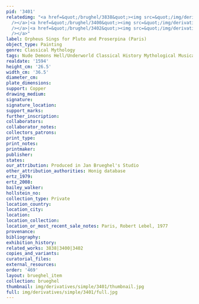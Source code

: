 ```yaml
---
pid: '3401'
relatedimg: "<a href=&quot;/brughel/3838&quot;><img src=&quot;/img/derivatives/simple/3838/thumbnail.jpg&quot;
  /></a>|<a href=&quot;/brughel/3400&quot;><img src=&quot;/img/derivatives/simple/3400/thumbnail.jpg&quot;
  /></a>|<a href=&quot;/brughel/3402&quot;><img src=&quot;/img/derivatives/simple/3402/thumbnail.jpg&quot;
  /></a>"
label: Orpheus Sings for Pluto and Proserpina (Paris)
object_type: Painting
genre: Classical Mythology
tags: Nude Demons Hell/Underworld Classical History Mythological Musical_instruments
realdate: '1594'
height_cm: '26.5'
width_cm: '36.5'
diameter_cm: 
plate_dimensions: 
support: Copper
drawing_medium: 
signature: 
signature_location: 
support_marks: 
further_inscription: 
collaborators: 
collaborator_notes: 
collectors_patrons: 
print_type: 
print_notes: 
printmaker: 
publisher: 
states: 
our_attribution: Produced in Jan Brueghel's Studio
other_attribution_authorities: Honig database
ertz_1979: 
ertz_2008: 
bailey_walker: 
hollstein_no: 
collection_type: Private
location_country: 
location_city: 
location: 
location_collection: 
location_or_most_recent_sale_notes: Paris, Robert Lebel, 1977
provenance: 
bibliography: 
exhibition_history: 
related_works: 3838|3400|3402
copies_and_variants: 
curatorial_files: 
external_resources: 
order: '469'
layout: brueghel_item
collection: brueghel
thumbnail: img/derivatives/simple/3401/thumbnail.jpg
full: img/derivatives/simple/3401/full.jpg
---
```

